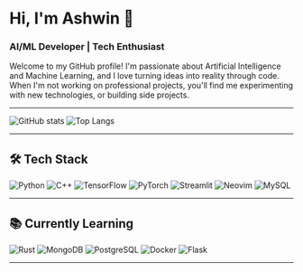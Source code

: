 # Hi, I'm Ashwin 👋

### AI/ML Developer | Tech Enthusiast

<!--
![GitHub followers](https://img.shields.io/github/followers/AshwinDEM?style=social)
![GitHub stars](https://img.shields.io/github/stars/AshwinDEM?style=social)
-->
Welcome to my GitHub profile! I'm passionate about Artificial Intelligence and Machine Learning, and I love turning ideas into reality through code. When I'm not working on professional projects, you'll find me experimenting with new technologies, or building side projects.

---
![GitHub stats](https://github-readme-stats.vercel.app/api?username=AshwinDEM&show_icons=true&theme=radical)
![Top Langs](https://github-readme-stats.vercel.app/api/top-langs/?username=AshwinDEM&layout=compact&theme=radical)

---

## 🛠️ **Tech Stack**
![Python](https://img.shields.io/badge/Python-3776AB?style=for-the-badge&logo=python&logoColor=white) ![C++](https://img.shields.io/badge/C++-00599C?style=for-the-badge&logo=cplusplus&logoColor=white) ![TensorFlow](https://img.shields.io/badge/TensorFlow-FF6F00?style=for-the-badge&logo=tensorflow&logoColor=white)
![PyTorch](https://img.shields.io/badge/PyTorch-EE4C2C?style=for-the-badge&logo=pytorch&logoColor=white) ![Streamlit](https://img.shields.io/badge/Streamlit-FF4B4B?style=for-the-badge&logo=streamlit&logoColor=white) ![Neovim](https://img.shields.io/badge/Neovim-57A143?style=for-the-badge&logo=neovim&logoColor=white)
![MySQL](https://img.shields.io/badge/MySQL-4479A1?style=for-the-badge&logo=mysql&logoColor=white)



---
<!--
## 🚀 My Projects

### 🌟 **[Project 1: Neural Dataset Search](https://github.com/friendsusername/neural-dataset-search)**
Collaborated on a neural dataset search engine using vector embeddings and neural search algorithms. The project is hosted on my friend's GitHub, and you can check it out [here](https://github.com/friendsusername/neural-dataset-search).

### 🌟 **[Project 2: ConstGPT](https://github.com/yourusername/project2)**
A language model for students to ask questions and get concise, varied answers with real-time feedback integration.

### 🌟 **[Project 3: UAV Collision Avoidance](https://github.com/yourusername/project3)**
An advanced UAV collision avoidance system using RRT, Sparrow Search, Boids Algorithm, and RMADER.

---
-->



## 📚 Currently Learning
![Rust](https://img.shields.io/badge/Rust-000000?style=for-the-badge&logo=rust&logoColor=white) ![MongoDB](https://img.shields.io/badge/MongoDB-47A248?style=for-the-badge&logo=mongodb&logoColor=white)
![PostgreSQL](https://img.shields.io/badge/PostgreSQL-336791?style=for-the-badge&logo=postgresql&logoColor=white) ![Docker](https://img.shields.io/badge/Docker-2496ED?style=for-the-badge&logo=docker&logoColor=white) ![Flask](https://img.shields.io/badge/Flask-000000?style=for-the-badge&logo=flask&logoColor=white)




---

<!--
## 📫 **Contact Me**

- **LinkedIn**: [Your LinkedIn](https://linkedin.com/in/yourprofile)
- **Twitter**: [@yourusername](https://twitter.com/yourusername)
- **Email**: youremail@example.com

---
-->




<!--
**AshwinDEM/AshwinDEM** is a ✨ _special_ ✨ repository because its `README.md` (this file) appears on your GitHub profile.

Here are some ideas to get you started:

- 🔭 I’m currently working on ...
- 🌱 I’m currently learning ...
- 👯 I’m looking to collaborate on ...
- 🤔 I’m looking for help with ...
- 💬 Ask me about ...
- 📫 How to reach me: ...
- 😄 Pronouns: ...
- ⚡ Fun fact: ...
-->
